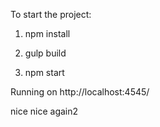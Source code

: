 To start the project:

1. npm install

2. gulp build

3. npm start

Running on http://localhost:4545/

nice
nice again2
